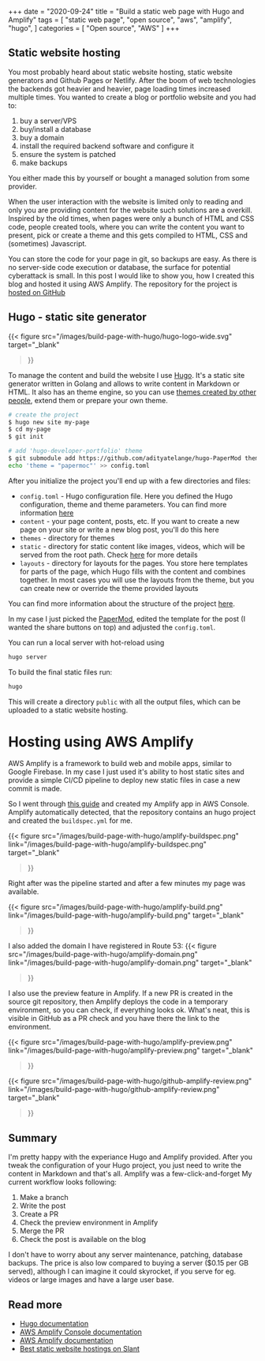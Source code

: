 +++
date = "2020-09-24"
title = "Build a static web page with Hugo and Amplify"
tags = [
    "static web page",
    "open source",
    "aws",
    "amplify",
    "hugo",
]
categories = [
    "Open source",
    "AWS"
]
+++

## Static website hosting

You most probably heard about static website hosting, static website generators and Github Pages or Netlify. After the boom of web technologies the backends got heavier and heavier, page loading times increased multiple times. You wanted to create a blog or portfolio website and you had to:

1. buy a server/VPS
2. buy/install a database
3. buy a domain
4. install the required backend software and configure it
5. ensure the system is patched
6. make backups

You either made this by yourself or bought a managed solution from some provider.

When the user interaction with the website is limited only to reading and only you are providing content for the website such solutions are a overkill. Inspired by the old times, when pages were only a bunch of HTML and CSS code, people created tools, where you can write the content you want to present, pick or create a theme and this gets compiled to HTML, CSS and (sometimes) Javascript.

You can store the code for your page in git, so backups are easy. As there is no server-side code execution or database, the surface for potential cyberattack is small. In this post I would like to show you, how I created this blog and hosted it using AWS Amplify. The repository for the project is [hosted on GitHub](https://github.com/Trojan295/personal-page)

## Hugo - static site generator

{{< figure
  src="/images/build-page-with-hugo/hugo-logo-wide.svg"
  target="_blank"
>}}

To manage the content and build the website I use [Hugo](https://gohugo.io/). It's a static site generator written in Golang and allows to write content in Markdown or HTML. It also has an theme engine, so you can use [themes created by other people](https://themes.gohugo.io/), extend them or prepare your own theme.

```bash
# create the project
$ hugo new site my-page
$ cd my-page
$ git init

# add 'hugo-developer-portfolio' theme
$ git submodule add https://github.com/adityatelange/hugo-PaperMod themes/papermod
echo 'theme = "papermoc"' >> config.toml
```

After you initialize the project you'll end up with a few directories and files:
- `config.toml` - Hugo configuration file. Here you defined the Hugo configuration, theme and theme parameters. You can find more information [here](https://gohugo.io/getting-started/configuration/)
- `content` - your page content, posts, etc. If you want to create a new page on your site or write a new blog post, you'll do this here
- `themes` - directory for themes
- `static` - directory for static content like images, videos, which will be served from the root path. Check [here](https://gohugo.io/content-management/static-files/) for more details
- `layouts` - directory for layouts for the pages. You store here templates for parts of the page, which Hugo fills with the content and combines together. In most cases you will use the layouts from the theme, but you can create new or override the theme provided layouts

You can find more information about the structure of the project [here](https://gohugo.io/getting-started/directory-structure/).

In my case I just picked the [PaperMod](https://themes.gohugo.io/hugo-papermod/), edited the template for the post (I wanted the share buttons on top) and adjusted the `config.toml`.

You can run a local server with hot-reload using
```bash
hugo server
```

To build the final static files run:
```bash
hugo
```
This will create a directory `public` with all the output files, which can be uploaded to a static website hosting.

# Hosting using AWS Amplify

AWS Amplify is a framework to build web and mobile apps, similar to Google Firebase. In my case I just used it's ability to host static sites and provide a simple CI/CD pipeline to deploy new static files in case a new commit is made.

So I went through [this guide](https://docs.aws.amazon.com/amplify/latest/userguide/getting-started.html) and created my Amplify app in AWS Console. Amplify automatically detected, that the repository contains an hugo project and created the `buildspec.yml` for me.

{{< figure
  src="/images/build-page-with-hugo/amplify-buildspec.png"
  link="/images/build-page-with-hugo/amplify-buildspec.png"
  target="_blank"
>}}

Right after was the pipeline started and after a few minutes my page was available.

{{< figure
  src="/images/build-page-with-hugo/amplify-build.png"
  link="/images/build-page-with-hugo/amplify-build.png"
  target="_blank"
>}}

I also added the domain I have registered in Route 53:
{{< figure
  src="/images/build-page-with-hugo/amplify-domain.png"
  link="/images/build-page-with-hugo/amplify-domain.png"
  target="_blank"
>}}

I also use the preview feature in Amplify. If a new PR is created in the source git repository, then Amplify deploys the code in a temporary environment, so you can check, if everything looks ok. What's neat, this is visible in GitHub as a PR check and you have there the link to the environment.

{{< figure
  src="/images/build-page-with-hugo/amplify-preview.png"
  link="/images/build-page-with-hugo/amplify-preview.png"
  target="_blank"
>}}

{{< figure
  src="/images/build-page-with-hugo/github-amplify-review.png"
  link="/images/build-page-with-hugo/github-amplify-review.png"
  target="_blank"
>}}

## Summary

I'm pretty happy with the experiance Hugo and Amplify provided. After you tweak the configuration of your Hugo project, you just need to write the content in Markdown and that's all. Amplify was a few-click-and-forget  My current workflow looks following:

1. Make a branch
2. Write the post
3. Create a PR
4. Check the preview environment in Amplify
5. Merge the PR
6. Check the post is available on the blog

I don't have to worry about any server maintenance, patching, database backups. The price is also low compared to buying a server ($0.15 per GB served), although I can imagine it could skyrocket, if you serve for eg. videos or large images and have a large user base.

## Read more

- [Hugo documentation](https://gohugo.io/documentation/)
- [AWS Amplify Console documentation](https://docs.aws.amazon.com/amplify/latest/userguide/welcome.html)
- [AWS Amplify documentation](https://docs.amplify.aws/)
- [Best static website hostings on Slant](https://www.slant.co/topics/2256/~best-static-website-hosting-provider)